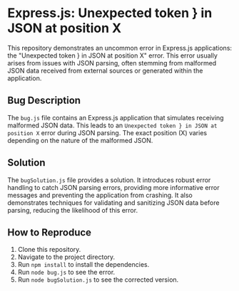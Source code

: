 # Express.js: Unexpected token } in JSON at position X

This repository demonstrates an uncommon error in Express.js applications: the "Unexpected token } in JSON at position X" error. This error usually arises from issues with JSON parsing, often stemming from malformed JSON data received from external sources or generated within the application.

## Bug Description

The `bug.js` file contains an Express.js application that simulates receiving malformed JSON data.  This leads to an `Unexpected token } in JSON at position X` error during JSON parsing.  The exact position (X) varies depending on the nature of the malformed JSON.

## Solution

The `bugSolution.js` file provides a solution. It introduces robust error handling to catch JSON parsing errors, providing more informative error messages and preventing the application from crashing.  It also demonstrates techniques for validating and sanitizing JSON data before parsing, reducing the likelihood of this error.

## How to Reproduce

1. Clone this repository.
2. Navigate to the project directory.
3. Run `npm install` to install the dependencies.
4. Run `node bug.js` to see the error.
5. Run `node bugSolution.js` to see the corrected version.